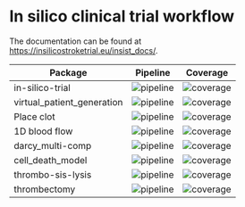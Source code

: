 In silico clinical trial workflow
=================================

The documentation can be found at https://insilicostroketrial.eu/insist_docs/.

Package | Pipeline | Coverage
--- | --- | ---
in-silico-trial | ![pipeline](https://gitlab.computationalscience.nl/insist/in-silico-trial/badges/master/pipeline.svg) | ![coverage](https://gitlab.computationalscience.nl/insist/in-silico-trial/badges/master/coverage.svg)
virtual_patient_generation | ![pipeline](https://gitlab.computationalscience.nl/insist/virtual_patient_generation/badges/master/pipeline.svg) | ![coverage](https://gitlab.computationalscience.nl/insist/virtual_patient_generation/badges/master/coverage.svg)
Place clot | ![pipeline](https://gitlab.computationalscience.nl/insist/place_clot/badges/master/pipeline.svg) | ![coverage](https://gitlab.computationalscience.nl/insist/place_clot/badges/master/coverage.svg)
1D blood flow | ![pipeline](https://gitlab.computationalscience.nl/insist/1d-blood-flow/badges/master/pipeline.svg) | ![coverage](https://gitlab.computationalscience.nl/insist/1d-blood-flow/badges/master/coverage.svg)
darcy_multi-comp | ![pipeline](https://gitlab.computationalscience.nl/insist/darcy_multi-comp/badges/master/pipeline.svg) | ![coverage](https://gitlab.computationalscience.nl/insist/darcy_multi-comp/badges/master/coverage.svg)
cell_death_model | ![pipeline](https://gitlab.computationalscience.nl/insist/cell_death_model/badges/master/pipeline.svg) | ![coverage](https://gitlab.computationalscience.nl/insist/cell_death_model/badges/master/coverage.svg)
thrombo-sis-lysis | ![pipeline](https://gitlab.computationalscience.nl/insist/thrombo-sis-lysis/badges/master/pipeline.svg) | ![coverage](https://gitlab.computationalscience.nl/insist/thrombo-sis-lysis/badges/master/coverage.svg)
thrombectomy | ![pipeline](https://gitlab.computationalscience.nl/insist/thrombectomy_python_rs/badges/master/pipeline.svg) | ![coverage](https://gitlab.computationalscience.nl/insist/thrombectomy_python_rs/badges/master/coverage.svg)
